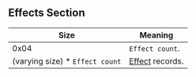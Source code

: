 ## Effects Section

 Size | Meaning
------|---------
 0x04 | `Effect count`.
 (varying size) * `Effect count` | [Effect](../Records/Effect.md) records.
